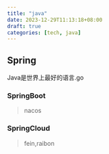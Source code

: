 ```yaml
---
title: "java"
date: 2023-12-29T11:13:18+08:00
draft: true
categories: [tech, java]
---
```



## Spring

Java是世界上最好的语言.go

### SpringBoot
> nacos

### SpringCloud
> fein,raibon